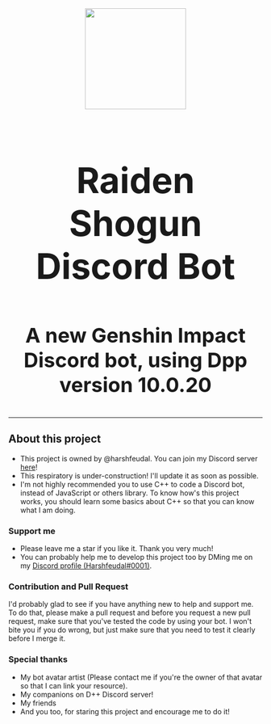 <div align="center"><img src="https://user-images.githubusercontent.com/87577447/194767433-b6e04d5e-f937-44e9-81a0-c8df37537a1e.jpg" width="200" height="200"/>
<h3 style="font-size:70px">Raiden Shogun Discord Bot</h3>
    <b>
        <p style="font-size:40px">A new Genshin Impact Discord bot, using Dpp version 10.0.20</p>
    </b>
</div>

<hr />

## About this project
- This project is owned by @harshfeudal. You can join my Discord server [here](https://discord.gg/BAk2CXpRAT)!
- This respiratory is under-construction! I'll update it as soon as possible.
- I'm not highly recommended you to use C++ to code a Discord bot, instead of JavaScript or others library. To know how's this project works, you should learn some basics about C++ so that you can know what I am doing.

 ### Support me
 - Please leave me a star if you like it. Thank you very much!
 - You can probably help me to develop this project too by DMing me on my [Discord profile (Harshfeudal#0001)](https://discord.com/users/622450109317251088).

 ### Contribution and Pull Request
  I'd probably glad to see if you have anything new to help and support me. To do that, please make a pull request and before you request a new pull request, make sure that you've tested the code by using your bot. I won't bite you if you do wrong, but just make sure that you need to test it clearly before I merge it.

 ### Special thanks
  - My bot avatar artist (Please contact me if you're the owner of that avatar so that I can link your resource).
  - My companions on D++ Discord server!
  - My friends
  - And you too, for staring this project and encourage me to do it!